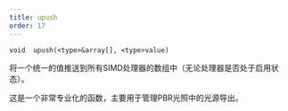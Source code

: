 ```yaml
---
title: upush
order: 17
---
```

`void  upush(<type>&array[], <type>value)`

将一个统一的值推送到所有SIMD处理器的数组中（无论处理器是否处于启用状态）。

这是一个非常专业化的函数，主要用于管理PBR光照中的光源导出。